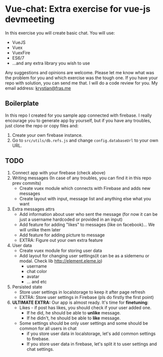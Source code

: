 
# Vue-chat: Extra exercise for vue-js devmeeting
In this exercise you will create basic chat. You will use:
- VueJS
- Vuex
- VuexFire
- ES6/7
- ...and any extra library you wish to use

Any suggestions and opinions are welcome. Please let me know what was the problem for you and which exercise was the tough one. If you have your repo with solution, you can send me that. I will do a code review for you. My email address: krystian@fras.me

## Boilerplate
In this repo I created for you sample app connected with firebase. I really encourage you to generate app by yourself, but if you have any troubles, just clone the repo or copy files and:
1. Create your own firebase instance.
2. Go to `src/utils/db.refs.js` and change `config.databaseUrl` to your own URL.


## TODO
1. Connect app with your firebase (check above)
2. Writing messages (In case of any troubles, you can find it in this repo prev commits)
	- Create vuex module which connects with Firebase and adds new messages
	- Create layout with input, message list and anything else what you want
3. Extra messages attrs
	- Add information about user who sent the message (for now it can be just a username hardcoded or provided in an input)
	- Add feature for adding "likes" to messages (like on facebook)... We will unlike them later 
	- Add feature for adding picture to message
	- EXTRA: Figure out your own extra feature
4. User data
	- Create vuex module for storing user data
	- Add layout for changing user settings(it can be as a sidemenu or modal. Check lib http://element.eleme.io)
		- username
		- chat color
		- avatar
		- ... and etc
5. Persisted state
	 - Store user settings in localstorage to keep it after page refresh
	 - EXTRA: Store user settings in Firebase (pls do firstly the first point)
6. **ULTIMATE EXTRA:** Our app is almost ready. It's time for **finetuning**:
	- Likes - if post has likes, you should check if your user added one.
		- If he did, he should be able to **unlike** message.
		- If he didn't, he should be able to **like** message.
	- Some settings should be only user settings and some should be common for all users in chat
		- if you store user data in localstorage, let's add common settings to firebase.
		- If you store user data in firebase, let's split it to user settings and chat settings.
